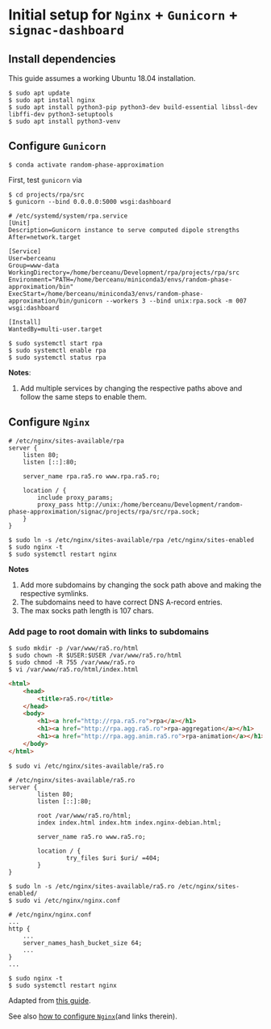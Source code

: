 # Initial setup for `Nginx` + `Gunicorn` + `signac-dashboard`

## Install dependencies

This guide assumes a working Ubuntu 18.04 installation.

```console
$ sudo apt update
$ sudo apt install nginx
$ sudo apt install python3-pip python3-dev build-essential libssl-dev libffi-dev python3-setuptools
$ sudo apt install python3-venv
```

## Configure `Gunicorn`

```console
$ conda activate random-phase-approximation
```

First, test `gunicorn` via

```console
$ cd projects/rpa/src
$ gunicorn --bind 0.0.0.0:5000 wsgi:dashboard
```

```
# /etc/systemd/system/rpa.service
[Unit]
Description=Gunicorn instance to serve computed dipole strengths
After=network.target

[Service]
User=berceanu
Group=www-data
WorkingDirectory=/home/berceanu/Development/rpa/projects/rpa/src
Environment="PATH=/home/berceanu/miniconda3/envs/random-phase-approximation/bin"
ExecStart=/home/berceanu/miniconda3/envs/random-phase-approximation/bin/gunicorn --workers 3 --bind unix:rpa.sock -m 007 wsgi:dashboard

[Install]
WantedBy=multi-user.target
```

```console
$ sudo systemctl start rpa
$ sudo systemctl enable rpa
$ sudo systemctl status rpa
```

**Notes**: 

1) Add multiple services by changing the respective paths above and follow the same steps to enable them.

## Configure `Nginx`

```
# /etc/nginx/sites-available/rpa
server {
    listen 80;
    listen [::]:80;

    server_name rpa.ra5.ro www.rpa.ra5.ro;

    location / {
        include proxy_params;
        proxy_pass http://unix:/home/berceanu/Development/random-phase-approximation/signac/projects/rpa/src/rpa.sock;
    }
}
```

```console
$ sudo ln -s /etc/nginx/sites-available/rpa /etc/nginx/sites-enabled
$ sudo nginx -t
$ sudo systemctl restart nginx
```

**Notes**

1) Add more subdomains by changing the sock path above and making the respective symlinks.
1) The subdomains need to have correct DNS A-record entries.
1) The max socks path length is 107 chars.

### Add page to root domain with links to subdomains

```console
$ sudo mkdir -p /var/www/ra5.ro/html
$ sudo chown -R $USER:$USER /var/www/ra5.ro/html
$ sudo chmod -R 755 /var/www/ra5.ro
$ vi /var/www/ra5.ro/html/index.html
```

```html
<html>
    <head>
        <title>ra5.ro</title>
    </head>
    <body>
        <h1><a href="http://rpa.ra5.ro">rpa</a></h1>
        <h1><a href="http://rpa.agg.ra5.ro">rpa-aggregation</a></h1>
        <h1><a href="http://rpa.agg.anim.ra5.ro">rpa-animation</a></h1>
    </body>
</html>
```

```console
$ sudo vi /etc/nginx/sites-available/ra5.ro
```

```
# /etc/nginx/sites-available/ra5.ro
server {
        listen 80;
        listen [::]:80;

        root /var/www/ra5.ro/html;
        index index.html index.htm index.nginx-debian.html;

        server_name ra5.ro www.ra5.ro;

        location / {
                try_files $uri $uri/ =404;
        }
}
```

```console
$ sudo ln -s /etc/nginx/sites-available/ra5.ro /etc/nginx/sites-enabled/
$ sudo vi /etc/nginx/nginx.conf
```

```
# /etc/nginx/nginx.conf
...
http {
    ...
    server_names_hash_bucket_size 64;
    ...
}
...
```

```console
$ sudo nginx -t
$ sudo systemctl restart nginx
```

Adapted from [this guide](https://www.digitalocean.com/community/tutorials/how-to-serve-flask-applications-with-gunicorn-and-nginx-on-ubuntu-18-04).

See also [how to configure `Nginx`](https://www.digitalocean.com/community/tutorials/how-to-install-nginx-on-ubuntu-18-04)(and links therein).
